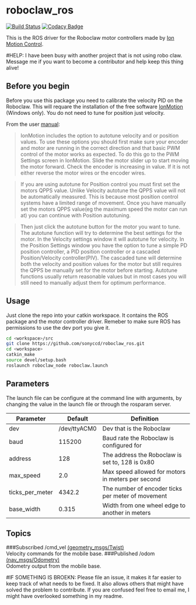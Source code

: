 # roboclaw_ros
[![Build Status](https://travis-ci.org/sonyccd/roboclaw_ros.svg?branch=master)](https://travis-ci.org/sonyccd/roboclaw_ros)
[![Codacy Badge](https://api.codacy.com/project/badge/Grade/6f65acd1242e4a0582ecb04c7cc70f68)](https://www.codacy.com/app/snakes-in-the-box/roboclaw_ros?utm_source=github.com&amp;utm_medium=referral&amp;utm_content=sonyccd/roboclaw_ros&amp;utm_campaign=Badge_Grade)

This is the ROS driver for the Roboclaw motor controllers made by [Ion Motion Control](http://www.ionmc.com/).

#HELP: I have been busy with another project that is not using robo claw. Message me if you want to become a contributor and help keep this thing alive!

## Before you begin
Before you use this package you need to calibrate the velocity PID on the Roboclaw.  This will requare the
installation of the free software [IonMotion](http://downloads.ionmc.com/software/IonMotion/ionmotion.htm) (Windows only).
You do not need to tune for position just velocity.

From the user [manual](http://downloads.ionmc.com/docs/roboclaw_user_manual.pdf):
>IonMotion includes the option to autotune velocity and or position values. To use these options
you should first make sure your encoder and motor are running in the correct direction and that
basic PWM control of the motor works as expected. To do this go to the PWM Settings screen in
IonMotion. Slide the motor slider up to start moving the motor forward. Check the encoder is
increasing in value. If it is not either reverse the motor wires or the encoder wires.  

>If you are using autotune for Position control you must first set the motors QPPS value. Unlike
Velocity autotune the QPPS value will not be automatically measured. This is because most
position control systems have a limited range of movement. Once you have manually set the
motors QPPS value(eg the maximum speed the motor can run at) you can continue with Position
autotuning.  

>Then just click the autotune button for the motor you want to tune. The autotune function will
try to determine the best settings for the motor. In the Velocity settings window it will autotune
for velocity. In the Position Settings window you have the option to tune a simple PD position
controller, a PID position controller or a cascaded Position/Velocity controller(PIV). The cascaded
tune will determine both the velocity and position values for the motor but still requires the QPPS
be manually set for the motor before starting. Autotune functions usually return reasonable
values but in most cases you will still need to manually adjust them for optimum performance.

## Usage
Just clone the repo into your catkin workspace. It contains the ROS package and the motor controller driver.  Remeber to make sure ROS has permissions to use the dev port you give it.
```bash
cd <workspace>/src
git clone https://github.com/sonyccd/roboclaw_ros.git
cd <workspace>
catkin_make
source devel/setup.bash
roslaunch roboclaw_node roboclaw.launch
```

## Parameters
The launch file can be configure at the command line with arguments, by changing the value in the launch file or through the rosparam server.

|Parameter|Default|Definition|
|-----|----------|-------|
|dev|/dev/ttyACM0|Dev that is the Roboclaw|
|baud|115200|Baud rate the Roboclaw is configured for|
|address|128|The address the Roboclaw is set to, 128 is 0x80|
|max_speed|2.0|Max speed allowed for motors in meters per second|
|ticks_per_meter|4342.2|The number of encoder ticks per meter of movement|
|base_width|0.315|Width from one wheel edge to another in meters|

## Topics
###Subscribed
/cmd_vel [(geometry_msgs/Twist)](http://docs.ros.org/api/geometry_msgs/html/msg/Twist.html)  
Velocity commands for the mobile base.
###Published
/odom [(nav_msgs/Odometry)](http://docs.ros.org/api/nav_msgs/html/msg/Odometry.html)  
Odometry output from the mobile base.

#IF SOMETHING IS BROEKN:
Please file an issue, it makes it far easier to keep track of what needs to be fixed. It also allows others that might have solved the problem to contribute.  If you are confused feel free to email me, I might have overlooked something in my readme.
